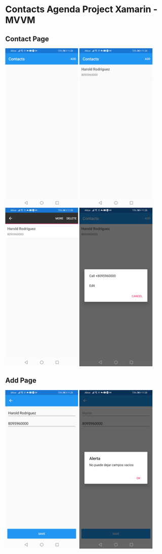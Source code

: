 # Contacts Agenda Project Xamarin - MVVM
## Contact Page
<img src="Images/home-01.jpg" height="500px"/> <img src="Images/home-02.jpg" height="500px"/>
<img src="Images/home-03.jpg" height="500px"/> <img src="Images/home-04.jpg" height="500px"/>

## Add Page
<img src="Images/add-01.jpg" height="500px"/> <img src="Images/add-02.jpg" height="500px"/>
